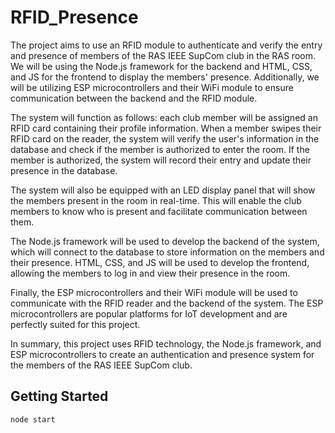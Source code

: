 # RFID_Presence
The project aims to use an RFID module to authenticate and verify the entry and presence of members of the RAS IEEE SupCom club in the RAS room. We will be using the Node.js framework for the backend and HTML, CSS, and JS for the frontend to display the members' presence. Additionally, we will be utilizing ESP microcontrollers and their WiFi module to ensure communication between the backend and the RFID module.

The system will function as follows: each club member will be assigned an RFID card containing their profile information. When a member swipes their RFID card on the reader, the system will verify the user's information in the database and check if the member is authorized to enter the room. If the member is authorized, the system will record their entry and update their presence in the database.

The system will also be equipped with an LED display panel that will show the members present in the room in real-time. This will enable the club members to know who is present and facilitate communication between them.

The Node.js framework will be used to develop the backend of the system, which will connect to the database to store information on the members and their presence. HTML, CSS, and JS will be used to develop the frontend, allowing the members to log in and view their presence in the room.

Finally, the ESP microcontrollers and their WiFi module will be used to communicate with the RFID reader and the backend of the system. The ESP microcontrollers are popular platforms for IoT development and are perfectly suited for this project.

In summary, this project uses RFID technology, the Node.js framework, and ESP microcontrollers to create an authentication and presence system for the members of the RAS IEEE SupCom club. 

## Getting Started
```cmd
node start
```
